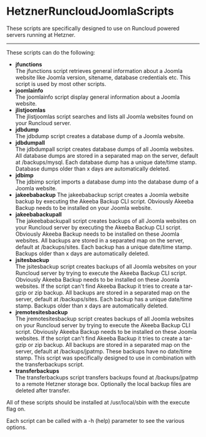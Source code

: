 # HetznerRuncloudJoomlaScripts
These scripts are specifically designed to use on Runcloud powered servers running at Hetzner.

---

These scripts can do the following:

* **jfunctions**<br/>The jfunctions script retrieves general information about a Joomla website like Joomla version, sitename, database credentials etc. This script is used by most other scripts.
* **joomlainfo**<br/>The joomlainfo script display general information about a Joomla website.
* **jlistjoomlas**<br/>The jlistjoomlas script searches and lists all Joomla websites found on your Runcloud server.
* **jdbdump**<br/>The jdbdump script creates a database dump of a Joomla website.
* **jdbdumpall**<br/>The jdbdumpall script creates database dumps of all Joomla websites. All database dumps are stored in a separated map on the server, default at /backups/mysql. Each database dump has a unique date/time stamp. Database dumps older than x days are automatically deleted.
* **jdbimp**<br/>The jdbimp script imports a database dump into the database dump of a Joomla website.
* **jakeebabackup** The jakeebabackup script creates a Joomla website backup by executing the Akeeba Backup CLI script. Obviously Akeeba Backup needs to be installed on your Joomla website.
* **jakeebabackupall**<br/>The jakeebabackupall script creates backups of all Joomla websites on your Runcloud server by executing the Akeeba Backup CLI script. Obviously Akeeba Backup needs to be installed on these Joomla websites. All backups are stored in a separated map on the server, default at /backups/sites. Each backup has a unique date/time stamp. Backups older than x days are automatically deleted.
* **jsitesbackup**<br/>The jsitesbackup script creates backups of all Joomla websites on your Runcloud server by trying to execute the Akeeba Backup CLI script. Obviously Akeeba Backup needs to be installed on these Joomla websites. If the script can't find Akeeba Backup it tries to create a tar-gzip or zip backup. All backups are stored in a separated map on the server, default at /backups/sites. Each backup has a unique date/time stamp. Backups older than x days are automatically deleted.
* **jremotesitesbackup**<br/>The jremotesitesbackup script creates backups of all Joomla websites on your Runcloud server by trying to execute the Akeeba Backup CLI script. Obviously Akeeba Backup needs to be installed on these Joomla websites. If the script can't find Akeeba Backup it tries to create a tar-gzip or zip backup. All backups are stored in a separated map on the server, default at /backups/jpatmp. These backups have no date/time stamp. This script was specifically designed to use in combination with the transferbackups script.
* **transferbackups**<br/>The transferbackups script transfers backups found at /backups/jpatmp to a remote Hetzner storage box. Optionally the local backup files are deleted after transfer.

All of these scripts should be installed at /usr/local/sbin with the execute flag on.

Each script can be called with a -h (help) parameter to see the various options.